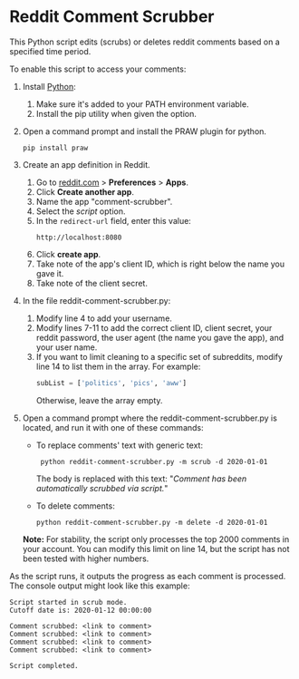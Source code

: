 # Reddit Comment Scrubber
This Python script edits (scrubs) or deletes reddit comments based on a specified time period.

To enable this script to access your comments:

1. Install [Python](https://www.python.org/):
   1. Make sure it's added to your PATH environment variable.
   2. Install the pip utility when given the option.

2. Open a command prompt and install the PRAW plugin for python.
   ```shell
   pip install praw
   ```

3. Create an app definition in Reddit.
   1. Go to [reddit.com](https://old.reddit.com) > **Preferences** > **Apps**.
   2. Click **Create another app**.
   3. Name the app "comment-scrubber".
   4. Select the *script* option.
   5. In the `redirect-url` field, enter this value:  
      ```
      http://localhost:8080
      ```
   8. Click **create app**.
   9. Take note of the app's client ID, which is right below the name you gave it.
   10. Take note of the client secret.

4. In the file reddit-comment-scrubber.py:
   1. Modify line 4 to add your username.
   2. Modify lines 7-11 to add the correct client ID, client secret, your reddit password, the user agent (the name you gave the app), and your user name.
   3. If you want to limit cleaning to a specific set of subreddits, modify line 14 to list them in the array. For example:
      ```python
      subList = ['politics', 'pics', 'aww']
      ```    
      Otherwise, leave the array empty.

5. Open a command prompt where the reddit-comment-scrubber.py is located, and run it with one of these commands:
   * To replace comments' text with generic text:
     ```shell
      python reddit-comment-scrubber.py -m scrub -d 2020-01-01
      ```
     The body is replaced with this text: "*Comment has been automatically scrubbed via script.*"
     
   * To delete comments:
     ```shell
     python reddit-comment-scrubber.py -m delete -d 2020-01-01
     ```
     
   **Note:** For stability, the script only processes the top 2000 comments in your account. You can modify this limit on line 14, but the script has not been tested with higher numbers.

As the script runs, it outputs the progress as each comment is processed. The console output might look like this example:
```shell
Script started in scrub mode.
Cutoff date is: 2020-01-12 00:00:00

Comment scrubbed: <link to comment>
Comment scrubbed: <link to comment>
Comment scrubbed: <link to comment>
Comment scrubbed: <link to comment>

Script completed.
```
